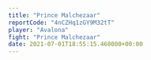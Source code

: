 ```yaml
---
title: "Prince Malchezaar"
reportCode: "4nCZHq1zGY9M32tT"
player: "Avalona"
fight: "Prince Malchezaar"
date: 2021-07-01T18:55:15.468000+00:00
---
```

